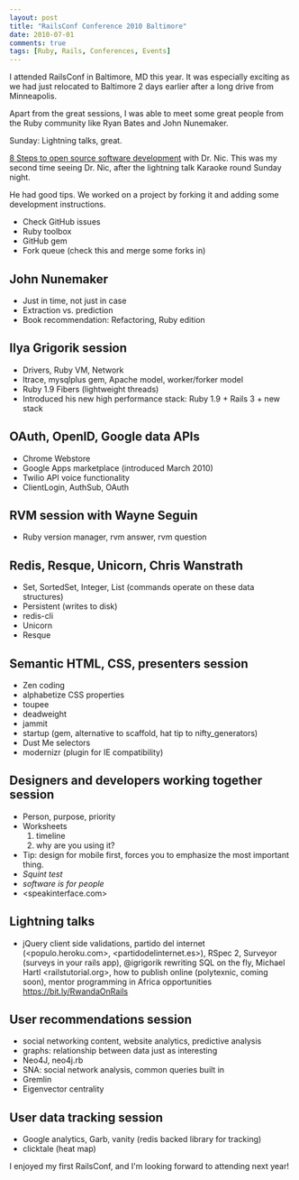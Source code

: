```yaml
---
layout: post
title: "RailsConf Conference 2010 Baltimore"
date: 2010-07-01
comments: true
tags: [Ruby, Rails, Conferences, Events]
---
```


I attended RailsConf in Baltimore, MD this year. It was especially exciting as we had just relocated to Baltimore 2 days earlier after a long drive from Minneapolis.

Apart from the great sessions, I was able to meet some great people from the Ruby community like Ryan Bates and John Nunemaker.

Sunday: Lightning talks, great.

[8 Steps to open source software development](http://oss-8steps.heroku.com) with Dr. Nic. This was my second time seeing Dr. Nic, after the lightning talk Karaoke round Sunday night.

He had good tips. We worked on a project by forking it and adding some development instructions.

* Check GitHub issues
* Ruby toolbox
* GitHub gem
* Fork queue (check this and merge some forks in)

## John Nunemaker
* Just in time, not just in case
* Extraction vs. prediction
* Book recommendation: Refactoring, Ruby edition

## Ilya Grigorik session
* Drivers, Ruby VM, Network
* ltrace, mysqlplus gem, Apache model, worker/forker model
* Ruby 1.9 Fibers (lightweight threads)
* Introduced his new high performance stack: Ruby 1.9 + Rails 3 + new stack

## OAuth, OpenID, Google data APIs
* Chrome Webstore
* Google Apps marketplace (introduced March 2010)
* Twilio API voice functionality
* ClientLogin, AuthSub, OAuth

## RVM session with Wayne Seguin
* Ruby version manager, rvm answer, rvm question

## Redis, Resque, Unicorn, Chris Wanstrath
* Set, SortedSet, Integer, List (commands operate on these data structures)
* Persistent (writes to disk)
* redis-cli
* Unicorn
* Resque

## Semantic HTML, CSS, presenters session
* Zen coding
* alphabetize CSS properties
* toupee
* deadweight
* jammit
* startup (gem, alternative to scaffold, hat tip to nifty_generators)
* Dust Me selectors
* modernizr (plugin for IE compatibility)

## Designers and developers working together session
* Person, purpose, priority
* Worksheets
   1. timeline
   2. why are you using it?
* Tip: design for mobile first, forces you to emphasize the most important thing.
* *Squint test*
* *software is for people*
* <speakinterface.com>

## Lightning talks
* jQuery client side validations, partido del internet (<populo.heroku.com>, <partidodelinternet.es>), RSpec 2, Surveyor (surveys in your rails app), @igrigorik rewriting SQL on the fly, Michael Hartl <railstutorial.org>, how to publish online (polytexnic, coming soon), mentor programming in Africa opportunities <https://bit.ly/RwandaOnRails>

## User recommendations session
* social networking content, website analytics, predictive analysis
* graphs: relationship between data just as interesting
* Neo4J, neo4j.rb
* SNA: social network analysis, common queries built in
* Gremlin
* Eigenvector centrality

## User data tracking session
* Google analytics, Garb, vanity (redis backed library for tracking)
* clicktale (heat map)

I enjoyed my first RailsConf, and I'm looking forward to attending next year!
